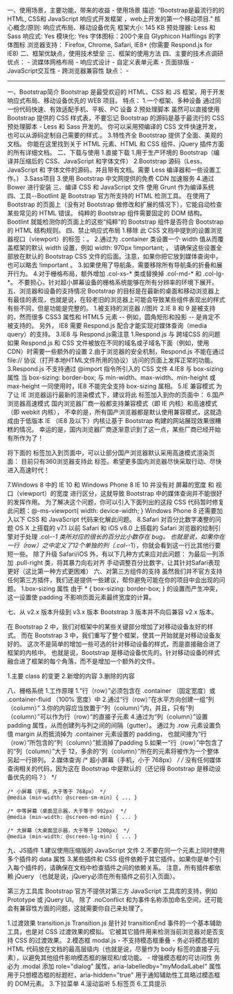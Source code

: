 一、使用场景，主要功能，带来的收益
    - 使用场景
        描述: “Bootstrap是最流行的的 HTML, CSS和 JavaScript 响应式开发框架 ，web上开发的第一个移动项目.”
        核心概念/原则: 响应式布局、移动设备优先
        框架大小: 145 KB
        预处理器: Less 和 Sass
        响应式: Yes
        模块化: Yes
        字体图标：200个来自 Glyphicon Halflings 的字体图标
        浏览器支持： Firefox, Chrome, Safari, IE8+ (你需要 Respond.js for IE8)
二、框架优缺点，使用技术壁垒
三、框架的使用方法
四、主要的技术点调研
优点：
    - 流媒体网格布局
    - 响应式设计
    - 自定义表单元素
    - 页面排版
    - JavaScript交互性
    - 跨浏览器兼容性
缺点：
    - 

------------------------------------------------------------------
一、Bootstrap简介
Bootstrap 是最受欢迎的 HTML、CSS 和 JS 框架，用于开发响应式布局、移动设备优先的 WEB 项目。
特点：
1.一个框架、多种设备
    通过同一份代码快速、有效适配手机、平板、PC 设备
2.预处理脚本
    虽然可以直接使用 Bootstrap 提供的 CSS 样式表，不要忘记 Bootstrap 的源码是基于最流行的 CSS 预处理脚本 - Less 和 Sass 开发的。
    你可以采用预编译的 CSS 文件快速开发，也可以从源码定制自己需要的样式.。
3.特性齐全
    Bootstrap 提供了全面、美观的文档。
    你能在这里找到关于 HTML 元素、HTML 和 CSS 组件、jQuery 插件方面的所有详细文档。
二、下载与使用
1.直接下载
    1.用于生产环境的 Bootstrap（编译并压缩后的 CSS、JavaScript 和字体文件）
    2.Bootstrap 源码（Less、JavaScript 和 字体文件的源码，并且带有文档。需要 Less 编译器和一些设置工作。）
    3.Sass项目
3.使用 Bootstrap 中文网提供的免费 CDN 加速服务
4.通过 Bower 进行安装
三、编译 CSS 和 JavaScript 文件
使用 Grunt 作为编译系统
四、工具--Bootlint
是 Bootstrap 官方所支持的 HTML 检测工具。
在使用了 Bootstrap 的页面上（没有对 Bootstrap 做修改和扩展的情况下），它能自动检查某些常见的 HTML 错误。
纯粹的 Bootstrap 组件需要固定的 DOM 结构。Bootlint 就能检测你的页面上的这些“纯粹”的 Bootstrap 组件是否符合 Bootstrap 的 HTML 结构规则。
四、禁止响应式布局
1.移除 此 CSS 文档中提到的设置浏览器视口（viewport）的标签：<meta>。
2.通过为 .container 类设置一个 width 值从而覆盖框架的默认 width 设置，例如 width: 970px !important; 。
  请确保这些设置全部放在默认的 Bootstrap CSS 文件的后面。注意，如果你把它放到媒体查询中，也可以略去 !important 。
3.如果使用了导航条，需要移除所有导航条的折叠和展开行为。
4.对于栅格布局，额外增加 .col-xs-* 类或替换掉 .col-md-* 和 .col-lg-*。 
  不要担心，针对超小屏幕设备的栅格系统能够在所有分辨率的环境下展开。
五、浏览器和设备的支持情况
Bootstrap 的目标是在最新的桌面和移动浏览器上有最佳的表现，也就是说，在较老旧的浏览器上可能会导致某些组件表现出的样式有些不同，但是功能是完整的。
1.被支持的浏览器
//图片
2.IE 8 和 9
是被支持的，然而很多 CSS3 属性和 HTML5 元素 -- 例如，圆角矩形和投影 -- 是肯定不被支持的。
另外， IE8 需要 Respond.js 配合才能实现对媒体查询（media query）的支持。
3.IE8 与 Respond.js需注意
    1.Respond.js 与 跨域CSS 的问题
        如果 Respond.js 和 CSS 文件被放在不同的域名或子域名下面（例如，使用CDN）时需要一些额外的设置
    2.由于浏览器的安全机制，Respond.js 不能在通过 file:// 协议（打开本地HTML文件所用的协议）访问的页面上发挥正常的功能。
    3.Respond.js 不支持通过 @import 指令所引入的 CSS 文件
4.IE8 与 box-sizing 属性
    当 box-sizing: border-box; 与 min-width、max-width、min-height 或 max-height 一同使用时，IE8 不能完全支持 box-sizing 属相。
5.IE 兼容模式
    为了让 IE 浏览器运行最新的渲染模式下，建议将此 <meta> 标签加入到你的页面中：
    <meta http-equiv="X-UA-Compatible" content="IE=edge">
6.国产浏览器高速模式
国内浏览器厂商一般都支持兼容模式（即 IE 内核）和高速模式（即 webkit 内核），
不幸的是，所有国产浏览器都是默认使用兼容模式，这就造成由于低版本 IE （IE8 及以下）内核让基于 Bootstrap 构建的网站展现效果很糟糕的情况。
幸运的是，国内浏览器厂商逐渐意识到了这一点，某些厂商已经开始有所作为了！

将下面的 <meta> 标签加入到页面中，可以让部分国产浏览器默认采用高速模式渲染页面：
<meta name="renderer" content="webkit">
目前只有360浏览器支持此 <meta> 标签。希望更多国内浏览器尽快采取行动、尽快进入高速时代！

7.Windows 8 中的 IE 10 和 Windows Phone 8
IE 10 并没有对 屏幕的宽度 和 视口（viewport）的宽度 进行区分，这就导致 Bootstrap 中的媒体查询并不能很好的发挥作用。
为了解决这个问题，你可以引入下面列出的这段 CSS 代码暂时修复此问题：@-ms-viewport{ width: device-width; }
Windows Phone 8 还需要加入以下 CSS 和 JavaScript 代码来化解此问题。
8.Safari 对百分比数字凑整的问题
OS X 上搭载的 v7.1 以前 Safari 和 iOS v8.0 上搭载的 Safari 浏览器的绘制引擎对于处理 .col-*-1 类所对应的很长的百分比小数存在 bug。
也就是说，如果你在一行（row）之中定义了12个单独的列（.col-*-1），你就会看到这一行比其他行要短一些。
除了升级 Safari/iOS 外，有以下几种方式来应对此问题：
    为最后一列添加 .pull-right 类，将其暴力向右对齐
    手动调整百分比数字，让其针对Safari表现更好（这比第一种方式更困难）
六、对第三方组件的支持
虽然我们并不官方支持任何第三方插件，我们还是提供一些建议，帮你避免可能在你的项目中会出现的问题。
1.box-sizing 属性
由于 * { box-sizing: border-box; } 的设置而产生冲突，这一设置使 padding 不影响页面元素最终宽度的计算。

七、从 v2.x 版本升级到 v3.x 版本
Bootstrap 3 版本并不向后兼容 v2.x 版本。

在 Bootstrap 2 中，我们对框架中的某些关键部分增加了对移动设备友好的样式。
而在 Bootstrap 3 中，我们重写了整个框架，使其一开始就是对移动设备友好的。
这次不是简单的增加一些可选的针对移动设备的样式，而是直接融合进了框架的内核中。
也就是说，Bootstrap 是移动设备优先的。针对移动设备的样式融合进了框架的每个角落，而不是增加一个额外的文件。

1.主要 class 的变更
2.新增的内容
3.删除的内容

八、栅格系统
1.工作原理
    1.“行（row）”必须包含在 .container （固定宽度）或 .container-fluid （100% 宽度）中
    2.通过“行（row）”在水平方向创建一组“列（column）”
    3.你的内容应当放置于“列（column）”内，并且，只有“列（column）”可以作为行（row）”的直接子元素
    4.通过为“列（column）”设置 padding 属性，从而创建列与列之间的间隔（gutter）。
      通过为 .row 元素设置负值 margin 从而抵消掉为 .container 元素设置的 padding，
      也就间接为“行（row）”所包含的“列（column）”抵消掉了padding
    5.如果一“行（row）”中包含了的“列（column）”大于 12，多余的“列（column）”所在的元素将被作为一个整体另起一行排列。
2.媒体查询
    /* 超小屏幕（手机，小于 768px） */
    /* 没有任何媒体查询相关的代码，因为这在 Bootstrap 中是默认的（还记得 Bootstrap 是移动设备优先的吗？） */

    /* 小屏幕（平板，大于等于 768px） */
    @media (min-width: @screen-sm-min) { ... }

    /* 中等屏幕（桌面显示器，大于等于 992px） */
    @media (min-width: @screen-md-min) { ... }

    /* 大屏幕（大桌面显示器，大于等于 1200px） */
    @media (min-width: @screen-lg-min) { ... }
九、JS插件
1.建议使用压缩版的 JavaScript 文件
2.不要在同一个元素上同时使用多个插件的 data 属性
3.某些插件和 CSS 组件依赖于其它插件。如果你是单个引入每个插件的，请确保在文档中检查插件之间的依赖关系。
  注意，所有插件都依赖 jQuery （也就是说，jQuery必须在所有插件之前引入页面）。 

第三方工具库
Bootstrap 官方不提供对第三方 JavaScript 工具库的支持，例如 Prototype 或 jQuery UI。
除了 .noConflict 和为事件名称添加命名空间，还可能会有兼容性方面的问题，这就需要你自己来处理了。

1.过渡效果 transition.js
    Transition.js 是针对 transitionEnd 事件的一个基本辅助工具，也是对 CSS 过渡效果的模拟。
    它被其它插件用来检测当前浏览器对是否支持 CSS 的过渡效果。
2.模态框 modal.js
    - 不支持模态框重叠
    - 务必将模态框的 HTML 代码放在文档的最高层级内（也就是说，尽量作为 body 标签的直接子元素），以避免其他组件影响模态框的展现和/或功能。
    - 增强模态框的可访问性 务必为 .modal 添加 role="dialog" 属性，aria-labelledby="myModalLabel" 属性用于只想模态框的标题栏，aria-hidden="true" 用于通知辅助性工具略过模态框的 DOM元素。
3.下拉菜单
4.滚动监听
5.标签页 
6.工具提示 












